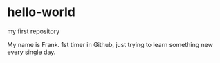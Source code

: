 # hello-world
my first repository

My name is Frank.  1st timer in Github, just trying to learn something new every single day.
